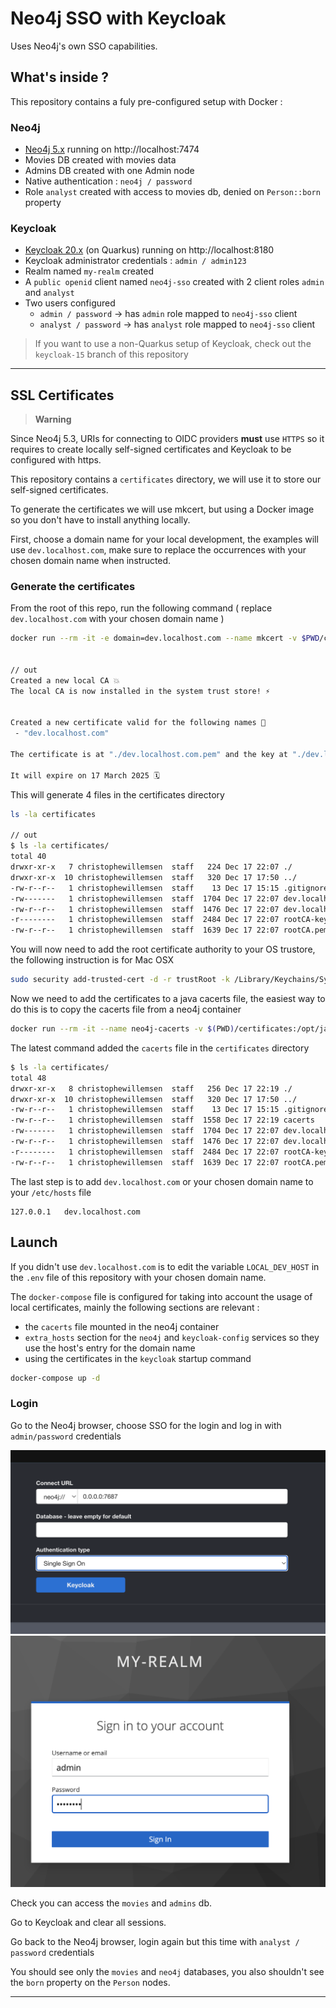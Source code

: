 # Neo4j SSO with Keycloak

Uses Neo4j's own SSO capabilities.

## What's inside ?

This repository contains a fuly pre-configured setup with Docker :

### Neo4j

- [Neo4j 5.x](https://neo4j.com) running on http://localhost:7474
- Movies DB created with movies data
- Admins DB created with one Admin node
- Native authentication : `neo4j / password`
- Role `analyst` created with access to movies db, denied on `Person::born` property

### Keycloak

- [Keycloak 20.x](https://www.keycloak.org/) (on Quarkus) running on http://localhost:8180
- Keycloak administrator credentials : `admin / admin123`
- Realm named `my-realm` created
- A `public openid` client named `neo4j-sso` created with 2 client roles `admin` and `analyst`
- Two users configured
    - `admin / password` -> has `admin` role mapped to `neo4j-sso` client
    - `analyst / password` -> has `analyst` role mapped to `neo4j-sso` client


> If you want to use a non-Quarkus setup of Keycloak, check out the `keycloak-15` branch of this repository

---

## SSL Certificates

> **Warning**

Since Neo4j 5.3, URIs for connecting to OIDC providers **must** use `HTTPS` so it requires to create locally self-signed certificates and Keycloak to be configured with https.

This repository contains a `certificates` directory, we will use it to store our self-signed certificates.

To generate the certificates we will use mkcert, but using a Docker image so you don't have to install anything locally.

First, choose a domain name for your local development, the examples will use `dev.localhost.com`, make sure to replace the occurrences with your chosen domain name when instructed.

### Generate the certificates

From the root of this repo, run the following command ( replace `dev.localhost.com` with your chosen domain name )

```bash
docker run --rm -it -e domain=dev.localhost.com --name mkcert -v $PWD/certificates:/root/.local/share/mkcert ikwattro/mkcert-docker


// out
Created a new local CA 💥
The local CA is now installed in the system trust store! ⚡️


Created a new certificate valid for the following names 📜
 - "dev.localhost.com"

The certificate is at "./dev.localhost.com.pem" and the key at "./dev.localhost.com-key.pem" ✅

It will expire on 17 March 2025 🗓
```

This will generate 4 files in the certificates directory

```bash
ls -la certificates

// out
$ ls -la certificates/
total 40
drwxr-xr-x   7 christophewillemsen  staff   224 Dec 17 22:07 ./
drwxr-xr-x  10 christophewillemsen  staff   320 Dec 17 17:50 ../
-rw-r--r--   1 christophewillemsen  staff    13 Dec 17 15:15 .gitignore
-rw-------   1 christophewillemsen  staff  1704 Dec 17 22:07 dev.localhost.com-key.pem
-rw-r--r--   1 christophewillemsen  staff  1476 Dec 17 22:07 dev.localhost.com.pem
-r--------   1 christophewillemsen  staff  2484 Dec 17 22:07 rootCA-key.pem
-rw-r--r--   1 christophewillemsen  staff  1639 Dec 17 22:07 rootCA.pem
```

You will now need to add the root certificate authority to your OS trustore, the following instruction is for Mac OSX

```bash
sudo security add-trusted-cert -d -r trustRoot -k /Library/Keychains/System.keychain $PWD/certificates/rootCA.pem
```

Now we need to add the certificates to a java cacerts file, the easiest way to do this is to copy the cacerts file from a neo4j container

```bash
docker run --rm -it --name neo4j-cacerts -v $(PWD)/certificates:/opt/java/openjdk/lib/security neo4j:5.5.0-enterprise keytool -keystore /opt/java/openjdk/lib/security/cacerts -storepass changeit -importcert -noprompt -alias dev-local-ca -file /opt/java/openjdk/lib/security/rootCA.pem
```

The latest command added the `cacerts` file in the `certificates` directory

```bash
$ ls -la certificates/
total 48
drwxr-xr-x   8 christophewillemsen  staff   256 Dec 17 22:19 ./
drwxr-xr-x  10 christophewillemsen  staff   320 Dec 17 17:50 ../
-rw-r--r--   1 christophewillemsen  staff    13 Dec 17 15:15 .gitignore
-rw-r--r--   1 christophewillemsen  staff  1558 Dec 17 22:19 cacerts
-rw-------   1 christophewillemsen  staff  1704 Dec 17 22:07 dev.localhost.com-key.pem
-rw-r--r--   1 christophewillemsen  staff  1476 Dec 17 22:07 dev.localhost.com.pem
-r--------   1 christophewillemsen  staff  2484 Dec 17 22:07 rootCA-key.pem
-rw-r--r--   1 christophewillemsen  staff  1639 Dec 17 22:07 rootCA.pem
```

The last step is to add `dev.localhost.com` or your chosen domain name to your `/etc/hosts` file

```
127.0.0.1	dev.localhost.com
```

## Launch

If you didn't use `dev.localhost.com` is to edit the variable `LOCAL_DEV_HOST` in the `.env` file of this repository with your chosen domain name.

The `docker-compose` file is configured for taking into account the usage of local certificates, mainly the following sections are relevant : 

- the `cacerts` file mounted in the neo4j container
- `extra_hosts` section for the `neo4j` and `keycloak-config` services so they use the host's entry for the domain name
- using the certificates in the `keycloak` startup command

```bash
docker-compose up -d
```

### Login

Go to the Neo4j browser, choose SSO for the login and log in with `admin/password` credentials

![neo4j loging](images/sso-login-neo4j-browser.png)
![neo4j loging](images/sso-login-keycloak.png)

Check you can access the `movies` and `admins` db.

Go to Keycloak and clear all sessions.

Go back to the Neo4j browser, login again but this time with `analyst / password` credentials

You should see only the `movies` and `neo4j` databases, you also shouldn't see the `born` property on the `Person` nodes.

---